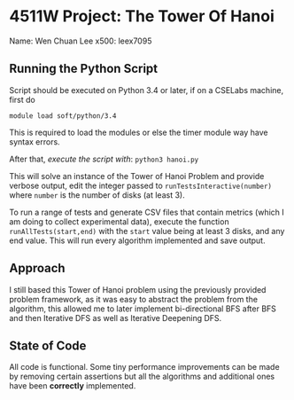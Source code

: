 # 4511W Project: The Tower Of Hanoi
Name: Wen Chuan Lee
x500: leex7095

## Running the Python Script

Script should be executed on Python 3.4 or later, if on a CSELabs machine, first do

`module load soft/python/3.4`

This is required to load the modules or else the timer module way have syntax errors.

After that, *execute the script with*: `python3 hanoi.py` 

This will solve an instance of the Tower of Hanoi Problem and provide verbose output, edit the integer passed to `runTestsInteractive(number)` where `number` is the number of disks (at least 3).

To run a range of tests and generate CSV files that contain metrics (which I am doing to collect experimental data), execute the function `runAllTests(start,end)` with the `start` value being at least 3 disks, and any end value. This will run every algorithm implemented and save output. 

## Approach

I still based this Tower of Hanoi problem using the previously provided problem framework, as it was easy to abstract the problem from the algorithm, this allowed me to later implement bi-directional BFS after BFS and then Iterative DFS as well as Iterative Deepening DFS.

## State of Code

All code is functional. Some tiny performance improvements can be made by removing certain assertions but all the algorithms and additional ones have been **correctly** implemented. 
